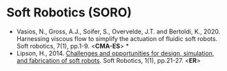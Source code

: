 # Soft Robotics (SORO)

* Vasios, N., Gross, A.J., Soifer, S., Overvelde, J.T. and Bertoldi, K., 2020. Harnessing viscous flow to simplify the actuation of fluidic soft robots. Soft robotics, 7(1), pp.1-9. <**CMA-ES**>
  * 
* Lipson, H., 2014. [Challenges and opportunities for design, simulation, and fabrication of soft robots](https://www.liebertpub.com/doi/abs/10.1089/soro.2013.0007). Soft Robotics, 1(1), pp.21-27. <**ER**>
